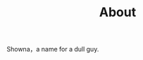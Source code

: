 ﻿---
layout: page
title: "About"
description: "你的博客描述 " 
header-img: "img/green.jpg"
---

Showna，a name for a dull guy.





